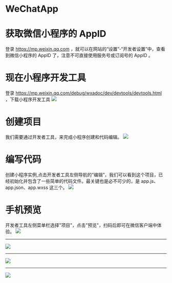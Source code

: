 # WeChatApp

# 获取微信小程序的 AppID
登录 https://mp.weixin.qq.com ，就可以在网站的“设置”-“开发者设置”中，查看到微信小程序的 AppID 了，注意不可直接使用服务号或订阅号的 AppID 。

# 现在小程序开发工具
登录 https://mp.weixin.qq.com/debug/wxadoc/dev/devtools/devtools.html ，下载小程序开发工具
![](media/开发工具.png)


# 创建项目
我们需要通过开发者工具，来完成小程序创建和代码编辑。
![](media/创建项目.png)


# 编写代码
创建小程序实例,点击开发者工具左侧导航的“编辑”，我们可以看到这个项目，已经初始化并包含了一些简单的代码文件。最关键也是必不可少的，是 app.js、app.json、app.wxss 这三个。
![](media/编写代码.png)


# 手机预览
开发者工具左侧菜单栏选择"项目"，点击"预览"，扫码后即可在微信客户端中体验。
![](media/预览.png)

----------

![](media/手机预览.jpg)

----------

![](media/程序后台数据.jpg)

----------

![](media/手机调试.jpg)

